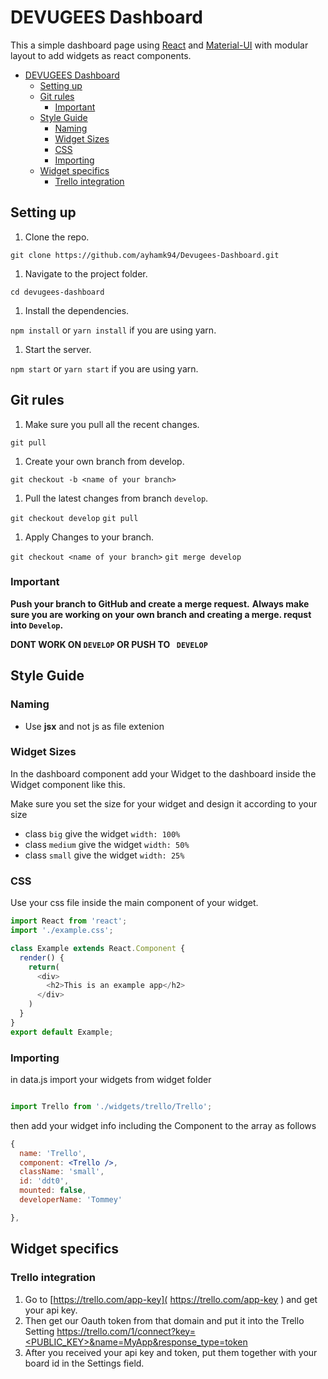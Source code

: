 # DEVUGEES  Dashboard
This a simple dashboard page using [React](https://reactjs.org/) and [Material-UI](http://www.material-ui.com/#/) with modular layout to add widgets as react components.

<!-- TOC depthFrom:1 depthTo:6 withLinks:1 updateOnSave:1 orderedList:0 -->

- [DEVUGEES  Dashboard](#devugees-dashboard)
	- [Setting up](#setting-up)
	- [Git rules](#git-rules)
		- [Important](#important)
	- [Style Guide](#style-guide)
		- [Naming](#naming)
		- [Widget Sizes](#widget-sizes)
		- [CSS](#css)
		- [Importing](#importing)
	- [Widget specifics](#widget-specifics)
		- [Trello integration](#trello-integration)

<!-- /TOC -->

## Setting up
1. Clone the repo.

  `git clone https://github.com/ayhamk94/Devugees-Dashboard.git`

1. Navigate to the project folder.

  `cd devugees-dashboard`

1. Install the dependencies.

  `npm install`
  or
  `yarn install` if you are using yarn.

1. Start the server.

  `npm start`
  or
  `yarn start` if you are using yarn.

## Git rules
1. Make sure you pull all the recent changes.

  `git pull`
1. Create your own branch from develop.

  `git checkout -b <name of your branch>`

1. Pull the latest changes from branch `develop`.

  `git checkout develop`
  `git pull`

1. Apply Changes to your branch.

  `git checkout <name of your branch>`
  `git merge develop`

### Important
__Push your branch to GitHub and create a merge request.__
__Always make sure you are working on your own branch and creating a merge. requst into `Develop`.__

__DONT WORK ON `DEVELOP` OR PUSH TO ` DEVELOP`__



## Style Guide
### Naming
- Use __jsx__  and not js as file extenion

### Widget Sizes
In the dashboard component add your Widget to the dashboard inside the Widget component like this.
<!-- Missing Example -->

Make sure you set the size for your widget and design it according to your size
- class `big` give the widget `width: 100%`
- class `medium` give the widget `width: 50%`
- class `small` give the widget `width: 25%`

### CSS
Use your css file inside the main component of your widget.
```javascript
import React from 'react';
import './example.css';

class Example extends React.Component {
  render() {
    return(
      <div>
        <h2>This is an example app</h2>
      </div>
    )
  }
}
export default Example;

```
### Importing
 in data.js import your widgets from widget folder

```jsx

import Trello from './widgets/trello/Trello';

```
then add your widget info including the Component to the array as follows

``` jsx
{
  name: 'Trello',
  component: <Trello />,
  className: 'small',
  id: 'ddt0',
  mounted: false,
  developerName: 'Tommey'

},


```

## Widget specifics
### Trello integration
1. Go to [https://trello.com/app-key]( https://trello.com/app-key ) and get your api key.
2. Then get our Oauth token from that domain and put it into the Trello Setting [https://trello.com/1/connect?key=<PUBLIC_KEY>&name=MyApp&response_type=token](https://trello.com/1/connect?key=<PUBLIC_KEY>&name=MyApp&response_type=token)
3. After you received your api key and token, put them together with your board id in the Settings field.
